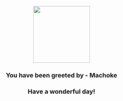 <p align="center">
    <img src="https://raw.githubusercontent.com/PokeAPI/sprites/master/sprites/pokemon/67.png" width="150" height="150">
</p>
<h3 align="center">You have been greeted by - <b>Machoke</b></h3>
<h3 align="center">Have a wonderful day!</h3>

